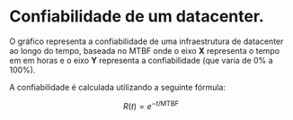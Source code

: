 # Confiabilidade de um datacenter.

O gráfico representa a confiabilidade de uma infraestrutura de datacenter ao longo do tempo, baseada no MTBF onde o eixo **X** representa o tempo em em horas e o eixo **Y** representa a confiabilidade (que varia de 0% a 100%).

A confiabilidade é calculada utilizando a seguinte fórmula:

$$
R(t) = e^{-t/\mathrm{MTBF}}
$$


